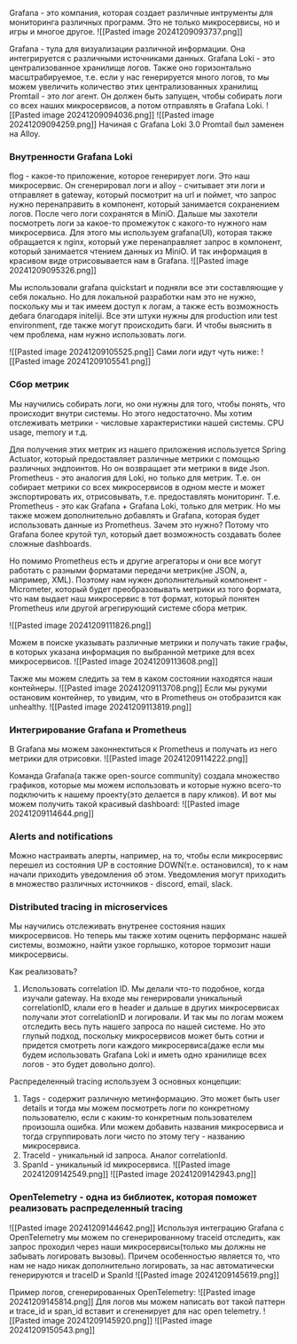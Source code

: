 Grafana - это компания, которая создает различные интрументы для мониторинга различных программ. Это не только микросервисы, но и игры и многое другое. 
![[Pasted image 20241209093737.png]]

Grafana - тула для визуализации различной информации. Она интегрируется с различными источниками данных.
Grafana Loki - это централизованное хранилище логов. Также оно горизонтально масштрабируемое, т.е. если у нас генерируется много логов, то мы можем увеличить количество этих централизованных хранилищ
Promtail - это лог агент. Он должен быть запущен, чтобы собирать логи со всех наших микросервисов, а потом отправлять в Grafana Loki.
![[Pasted image 20241209094036.png]]
![[Pasted image 20241209094259.png]]
Начиная с Grafana Loki 3.0 Promtail был заменен на Alloy. 

### Внутренности Grafana Loki
flog - какое-то приложение, которое генерирует логи. Это наш микросервис. Он сгенерировал логи и alloy - считывает эти логи и отправляет в gateway, который посмотрит на url и поймет, что запрос нужно перенаправить в компонент, который занимается сохранением логов. После чего логи сохранятся в MiniO. Дальше мы захотели посмотреть логи за какое-то промежуток с какого-то нужного нам микросервиса. Для этого мы используем grafana(UI), которая также обращается к nginx, который уже перенаправляет запрос в компонент, который занимается чтением данных из MiniO. И так информация в красивом виде отрисовывается нам в Grafana.
![[Pasted image 20241209095326.png]]

Мы использовали grafana quickstart и подняли все эти составляющие у себя локально. Но для локальной разработки нам это не нужно, поскольку мы и так имеем доступ к логам, а также есть возможность дебага благодаря initeliji. Все эти штуки нужны для production или test environment, где также могут происходить баги. И чтобы выяснить в чем проблема, нам нужно использовать логи.

![[Pasted image 20241209105525.png]]
Сами логи идут чуть ниже:
![[Pasted image 20241209105541.png]]
### Сбор метрик
Мы научились собирать логи, но они нужны для того, чтобы понять, что происходит внутри системы. Но этого недостаточно. Мы хотим отслеживать метрики - числовые характеристики нашей системы. CPU usage, memory и т.д. 

Для получения этих метрик из нашего приложения используется Spring Actuator, который предоставляет различные метрики с помощью различных эндпоинтов. 
Но он возвращает эти метрики в виде Json. 
Prometheus - это аналогия для Loki, но только для метрик. Т.е. он собирает метрики со всех микросервисов в одном месте и может экспортировать их, отрисовывать, т.е. предоставлять мониторинг. Т.е. Prometheus - это как Grafana + Grafana Loki, только для метрик. Но мы также можем дополнительно добавлять и Grafana, которая будет использовать данные из Prometheus. Зачем это нужно? Потому что Grafana более крутой тул, который дает возможность создавать более сложные dashboards.

Но помимо Prometheus есть и другие агрегаторы и они все могут работать с разными форматами передачи метрик(не JSON, а, например, XML). Поэтому нам нужен дополнительный компонент - Micrometer, который будет преобразовывать метрики из того формата, что нам выдает наш микросервис в тот формат, который понятен Prometheus или другой агрегирующий системе сбора метрик.

![[Pasted image 20241209111826.png]]

Можем в поиске указывать различные метрики и получать такие графы, в которых указана информация по выбранной метрике для всех микросервисов.
![[Pasted image 20241209113608.png]]

Также мы можем следить за тем в каком состоянии находятся наши контейнеры.
![[Pasted image 20241209113708.png]]
Если мы рукуми остановим контейнер, то увидим, что в Prometheus он отобразится как unhealthy.
![[Pasted image 20241209113819.png]]

### Интегрирование Grafana и Prometheus
В Grafana мы можем законнектиться к Prometheus и получать из него метрики для отрисовки.
![[Pasted image 20241209114222.png]]

Команда Grafana(а также open-source community) создала множество графиков, которые мы можем использовать и которые нужно всего-то подключить к нашему проекту(это делается в пару кликов). И вот мы можем получить такой красивый dashboard:
![[Pasted image 20241209114644.png]]

### Alerts and notifications
Можно настраивать алерты, например, на то, чтобы если микросервис перешел из состояния UP в состояние DOWN(т.е. остановился), то к нам начали приходить уведомления об этом. Уведомления могут приходить в множество различных источников - discord, email, slack.
### Distributed tracing in microservices
Мы научились отслеживать внутренее состояния наших микросервисов. Но теперь мы также хотим оценить перформанс нашей системы, возможно, найти узкое горлышко, которое тормозит наши микросервисы.

Как реализовать?
1. Использовать correlation ID. Мы делали что-то подобное, когда изучали gateway. На входе мы генерировали уникальный correlationID, клали его в header и дальше в других микросервисах получали этот correlationID и логировали. И так мы по логам можем отследить весь путь нашего запроса по нашей системе. Но это глупый подход, поскольку микросервисов может быть сотни и придется смотреть логи каждого микросервиса(даже если мы будем использовать Grafana Loki и иметь одно хранилище всех логов - это будет довольно долго).

Распределенный tracing используем 3 основных концепции:
1. Tags - содержит различную метинформацию. Это может быть user details и тогда мы можем посмотреть логи по конкретному пользователю, если с каким-то конкретным пользователем произошла ошибка. Или можем добавить названия микросервиса и тогда сгруппировать логи чисто по этому тегу - названию микросервиса.
2. TraceId - уникальный id запроса. Аналог correlationId.
3. SpanId - уникальный id микросервиса.
![[Pasted image 20241209142549.png]]
![[Pasted image 20241209142943.png]]
### OpenTelemetry - одна из библиотек, которая поможет реализовать распределенный tracing
![[Pasted image 20241209144642.png]]
Используя интеграцию Grafana с OpenTelemetry мы можем по сгенерированному traceid отследить, как запрос проходил через наши микросервисы(только мы должны не забывать логировать вызовы). Причем особенностью является то, что нам не надо никак дополнительно логировать, за нас автоматически генерируются и traceID и SpanId
![[Pasted image 20241209145619.png]]

Пример логов, сгенерированных OpenTelemetry:
![[Pasted image 20241209145814.png]]
Для логов мы можем написать вот такой паттерн и trace_id и span_id вставит и сгененирует для нас open telemetry.
![[Pasted image 20241209145920.png]]
![[Pasted image 20241209150543.png]]
